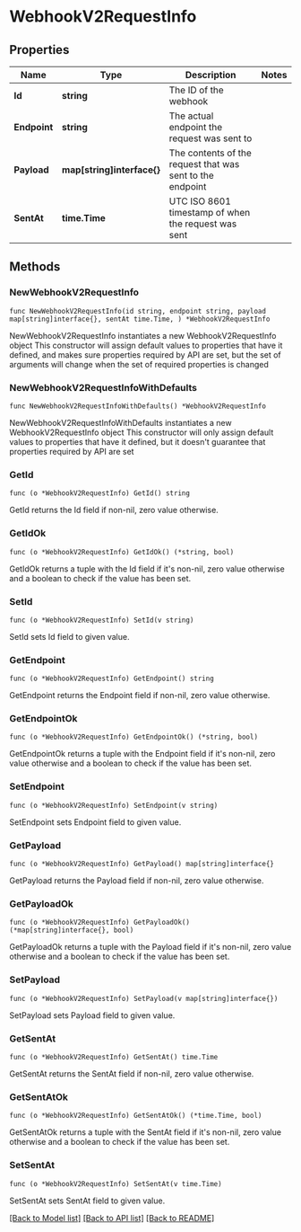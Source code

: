 # WebhookV2RequestInfo

## Properties

Name | Type | Description | Notes
------------ | ------------- | ------------- | -------------
**Id** | **string** | The ID of the webhook | 
**Endpoint** | **string** | The actual endpoint the request was sent to | 
**Payload** | **map[string]interface{}** | The contents of the request that was sent to the endpoint | 
**SentAt** | **time.Time** | UTC ISO 8601 timestamp of when the request was sent | 

## Methods

### NewWebhookV2RequestInfo

`func NewWebhookV2RequestInfo(id string, endpoint string, payload map[string]interface{}, sentAt time.Time, ) *WebhookV2RequestInfo`

NewWebhookV2RequestInfo instantiates a new WebhookV2RequestInfo object
This constructor will assign default values to properties that have it defined,
and makes sure properties required by API are set, but the set of arguments
will change when the set of required properties is changed

### NewWebhookV2RequestInfoWithDefaults

`func NewWebhookV2RequestInfoWithDefaults() *WebhookV2RequestInfo`

NewWebhookV2RequestInfoWithDefaults instantiates a new WebhookV2RequestInfo object
This constructor will only assign default values to properties that have it defined,
but it doesn't guarantee that properties required by API are set

### GetId

`func (o *WebhookV2RequestInfo) GetId() string`

GetId returns the Id field if non-nil, zero value otherwise.

### GetIdOk

`func (o *WebhookV2RequestInfo) GetIdOk() (*string, bool)`

GetIdOk returns a tuple with the Id field if it's non-nil, zero value otherwise
and a boolean to check if the value has been set.

### SetId

`func (o *WebhookV2RequestInfo) SetId(v string)`

SetId sets Id field to given value.


### GetEndpoint

`func (o *WebhookV2RequestInfo) GetEndpoint() string`

GetEndpoint returns the Endpoint field if non-nil, zero value otherwise.

### GetEndpointOk

`func (o *WebhookV2RequestInfo) GetEndpointOk() (*string, bool)`

GetEndpointOk returns a tuple with the Endpoint field if it's non-nil, zero value otherwise
and a boolean to check if the value has been set.

### SetEndpoint

`func (o *WebhookV2RequestInfo) SetEndpoint(v string)`

SetEndpoint sets Endpoint field to given value.


### GetPayload

`func (o *WebhookV2RequestInfo) GetPayload() map[string]interface{}`

GetPayload returns the Payload field if non-nil, zero value otherwise.

### GetPayloadOk

`func (o *WebhookV2RequestInfo) GetPayloadOk() (*map[string]interface{}, bool)`

GetPayloadOk returns a tuple with the Payload field if it's non-nil, zero value otherwise
and a boolean to check if the value has been set.

### SetPayload

`func (o *WebhookV2RequestInfo) SetPayload(v map[string]interface{})`

SetPayload sets Payload field to given value.


### GetSentAt

`func (o *WebhookV2RequestInfo) GetSentAt() time.Time`

GetSentAt returns the SentAt field if non-nil, zero value otherwise.

### GetSentAtOk

`func (o *WebhookV2RequestInfo) GetSentAtOk() (*time.Time, bool)`

GetSentAtOk returns a tuple with the SentAt field if it's non-nil, zero value otherwise
and a boolean to check if the value has been set.

### SetSentAt

`func (o *WebhookV2RequestInfo) SetSentAt(v time.Time)`

SetSentAt sets SentAt field to given value.



[[Back to Model list]](../README.md#documentation-for-models) [[Back to API list]](../README.md#documentation-for-api-endpoints) [[Back to README]](../README.md)


